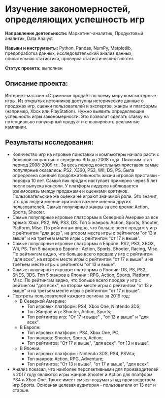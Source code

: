 # Изучение закономерностей, определяющих успешность игр

**Направление деятельности:** Маркетинг-аналитик, Продуктовый аналитик, Data Analyst

**Навыки и инструменты:** Python, Pandas, NumPy, Matplotlib, предобработка данных, исследовательский анализ данных, описательная статистика, проверка статистических гипотез

**Статус проекта:** выполнен

## Описание проекта:
Интернет-магазин «Стримчик» продаёт по всему миру компьютерные игры. Из открытых источников доступны исторические данные о продажах игр, оценки пользователей и экспертов, жанры и платформы (например, Xbox или PlayStation). Нужно выявить определяющие успешность игры закономерности. Это позволит сделать ставку на потенциально популярный продукт и спланировать рекламные кампании.

## Результаты исследования:

- Количество игр на игровые приставки и компьютеры начало расти с большой скоростью с середины 90х до 2008 года. Пиковым стал период 2008-2009 гг.. За весь период консольных приставок самые популярные оказались: PS2, X360, PS3, WII, DS, PS. Была определена средняя продолжительность жизни игровой приставки - порядка 10 лет. Самый пик продаж наступает примерно через 5 лет после выпуска консоли. У платформ лидеров наблюдается взаимосвязь между продажами и оценками критиков. Пользовательские же оценки не играют значимой роли. Это значит, что для людей мнение критиков важнее мнения других пользователей. Самые популярные жанры за все время: Action, Sports, Shooter.
- Самые популярные игровые платформы в Северной Америке за все время: Xbox, PS2, Wii, PS3, DS. Топ 5 жанров: Аction, Sports, Shooter, Platform, Misc. По рейтингам видно, что больше всего продаж у игр с рейтингом "для всех", на втором месте игры с рейтингом "от 13 и выше" и на третьем месте игры с рейтингом "от 17 и выше".
- Самые популярные игровые платформы в Европе: PS2, PS3, XBOX, Wii, PS. Топ 5 жанров в Европе : Action, Sports, Shooter, Racing, Misc. По рейтингам видно, что больше всего продаж у игр с рейтингом "для всех", на втором месте игры с рейтингом "от 17 и выше" и на третьем месте игры с рейтингом "от 13 и выше".
- Самые популярные игровые платформы в Японии: DS, PS, PS2, SNES, 3DS. Топ 5 жанров в Японии : RPG, Action, Sports, Platform, Misc. По рейтингам видно, что больше всего продаж у игр с рейтингом "для всех", на втором месте игры с рейтингом "от 13 и выше" и на третьем месте игры с рейтингом "от 17 и выше".
- Портреты пользователей каждого региона за 2016 год:
  - В Северной Америке:
    - Топ игровых платформ: PS4, Xbox One, Nintendo 3DS;
    - Топ Жанров игр: Shooter, Action, Sports;
    - Топ рейтингов игр: "От 17 и выше" , "от 13 и выше" и "для всех".
  - В Европе:
    - Топ игровых платформ : PS4, Xbox One, PC;
    - Топ жанров: Shooter, Sports, Action;
    - Топ рейтингов: "От 17 и выше", "для всех", "от 13 и выше".
  - В Японии:
    - Топ игровых платформ : Nintendo 3DS, PS4, PSVita;
    - Топ жанров: Action, RPG, Adventure;
    - Топ рейтингов: "От 13 и выше", "от 17 и выше", "для всех".
- Анализ показал, что наиболее перспективными для производителей в 2017 году являются игры жанров Shooter и Action для платформ PS4 и Xbox One. Также имеет смысл подумать над производством игр Sports. Основная целевая аудитория - пользователи от 13 лет и старше.
